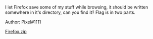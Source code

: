 I let Firefox save some of my stuff while browsing, it should be written somewhere in it's directory, can you find it? Flag is in two parts.

Author: Pixel#1111

[Firefox.zip](https://dctf.dragonsec.si/files/d621e32a0c781206ff2483ef44830c86/Firefox.zip?token=eyJ1c2VyX2lkIjoxNzY1LCJ0ZWFtX2lkIjo5MjAsImZpbGVfaWQiOjg2fQ.YluYtg.rZkvWc2fnbTUIepipVDSuKzhpoY)
